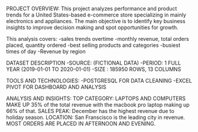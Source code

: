 PROJECT OVERVIEW:
This project analyzes performance and product trends for a United States-based e-commerce store specializing in mainly electronics and appliances.
The main objective is to identify key business insights to improve decision making and spot opportunities for growth.

This analysis covers:
-sales trends overtime 
-monthly revenue, total orders placed, quantity ordered
-best selling products and categories
-busiest times of day
-Revenue by region

DATASET DESCRIPTION
-SOURCE: (FICTIONAL DATA)
-PERIOD: 1 FULL YEAR (2019-01-01 TO 2020-01-01) 
-SIZE  : 185950 ROWS, 13 COLUMNS

TOOLS AND TECHNOLOGIES:
-POSTGRESQL FOR DATA CLEANING
-EXCEL PIVOT FOR DASHBOARD AND ANALYSIS

ANALYSIS AND INSIGHTS:
TOP CATEGORY: LAPTOPS AND COMPUTERS MAKE UP 35% of the total revenue with the macbook pro laptop making up 66% of that.
SALES PEAK: December has the highest revenue due to holiday season.
LOCATION: San Franscisco is the leading city in revenue.
MOST ORDERS ARE PLACED IN AFTERNOON AND EVENING.
